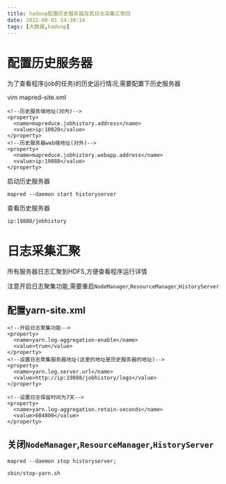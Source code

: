 ```yaml
---
title: hadoop配置历史服务器及其日志采集汇聚四
date: 2022-08-01 14:39:14
tags: [大数据,hadoop]
---
```

# 配置历史服务器

为了查看程序(job的任务)的历史运行情况,需要配置下历史服务器

vim mapred-site.xml
```
<!--历史服务端地址(对内)-->
<property>
  <name>mapreduce.jobhistory.address</name>
  <value>ip:10020</value>
</property>
<!--历史服务器web端地址(对外)-->
<property>
  <name>mapreduce.jobhistory.webapp.address</name>
  <value>ip:19888</value>
</property>

```
启动历史服务器
```
mapred --daemon start historyserver
```
查看历史服务器
```
ip:19888/jobhistory
```
<!--more-->

# 日志采集汇聚
所有服务器日志汇聚到HDFS,方便查看程序运行详情

注意开启日志聚集功能,需要重启`NodeManager`,`ResourceManager`,`HistoryServer`

## 配置yarn-site.xml
```
<!--开启日志聚集功能-->
<property>
  <name>yarn.log-aggregation-enable</name>
  <value>true</value>
</property>
<!--设置日志聚集服务器地址(这里的地址是历史服务器的地址)-->
<property>
  <name>yarn.log.server.url</name>
  <value>http://ip:19888/jobhistory/logs</value>
</property>

<!--设置日志保留时间为7天-->
<property>
  <name>yarn.log-aggregation.retain-seconds</name>
  <value>604800</value>
</property>
```

## 关闭`NodeManager`,`ResourceManager`,`HistoryServer`

```
mapred --daemon stop historyserver;

sbin/stop-yarn.sh

```